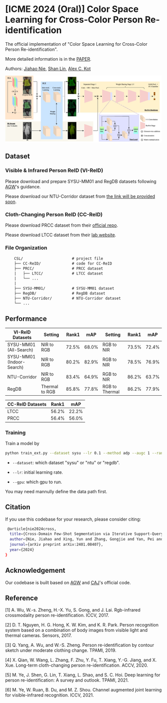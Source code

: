 # [ICME 2024 (Oral)] Color Space Learning for Cross-Color Person Re-identification

The official implementation of "Color Space Learning for Cross-Color Person Re-identification".

More detailed information is in the [PAPER]().

 Authors: [Jiahao Nie](https://scholar.google.com/citations?user=LGM10RQAAAAJ&hl=zh-CN&inst=8669986779262753491&oi=ao), [Shan Lin](https://scholar.google.com/citations?user=3MQDywkAAAAJ&hl=zh-CN&inst=8669986779262753491&oi=ao), [Alex C. Kot](https://scholar.google.com/citations?user=UGZXLxIAAAAJ&hl=zh-CN&inst=8669986779262753491&oi=ao)

<p align="middle">
    <img src="image/structure.jpg">
</p>

## Dataset
### Visible & Infrared Person ReID (VI-ReID)

Please download and prepare SYSU-MM01 and RegDB datasets following [AGW](https://github.com/mangye16/Cross-Modal-Re-ID-baseline/)'s guidance.

Please download our NTU-Corridor dataset from [the link will be provided soon]().

### Cloth-Changing Person ReID (CC-ReID)

Please download PRCC dataset from their [official repo](https://naiq.github.io/LTCC_Perosn_ReID.html).

Please download LTCC dataset from their [lab website](https://www.isee-ai.cn/~yangqize/clothing.html).

### File Organization
```
    CSL/                      # project file
    ├── CC-ReID/              # code for CC-ReID
    ├── PRCC/                 # PRCC dataset
    |   ├── LTCC/             # LTCC dataset
    |   └── ...                                         
    |    
    ├── SYSU-MM01/            # SYSU-MM01 dataset
    ├── RegDB/                # RegDB dataset
    ├── NTU-Corridor/         # NTU-Corridor dataset
    └── ...
```

## Performance

| VI-ReID Datasets          | Setting        | Rank1    | mAP      | Setting        | Rank1    |  mAP     |
| --------                  | --------       | -------- | -------- | --------       | -------- | -------- |
| SYSU-MM01 (All-Search)    | NIR to RGB     | 72.5%    | 68.0%    | RGB to NIR     | 73.5%    | 72.4%    |
| SYSU-MM01 (Indoor-Search) | NIR to RGB     | 80.2%    | 82.9%    | RGB to NIR     | 78.5%    | 76.9%    |
| NTU-Corridor              | NIR to RGB     | 83.4%    | 64.9%    | RGB to NIR     | 86.2%    | 63.7%    |
| RegDB                     | Thermal to RGB | 85.8%    | 77.8%    | RGB to Thermal | 86.2%    | 77.9%    |

| CC-ReID Datasets | Rank1    | mAP      |
| --------         | -------- | -------- |
| LTCC             | 56.2%    | 22.2%    |
| PRCC             | 56.4%    | 56.0%    |

### Training

Train a model by
```bash
python train_ext.py --dataset sysu --lr 0.1 --method adp --augc 1 --rande 0.5 --alpha 1 --square 1 --gamma 1 --gpu 1
```

  - `--dataset`: which dataset "sysu" or "ntu" or "regdb".

  - `--lr`: initial learning rate.
  
  - `--gpu`:  which gpu to run.

You may need mannully define the data path first.

## Citation
If you use this codebase for your research, please consider citing:
```bash
 @article{nie2024cross,
  title={Cross-Domain Few-Shot Segmentation via Iterative Support-Query Correspondence Mining},
  author={Nie, Jiahao and Xing, Yun and Zhang, Gongjie and Yan, Pei and Xiao, Aoran and Tan, Yap-Peng and Kot, Alex C and Lu, Shijian},
  journal={arXiv preprint arXiv:2401.08407},
  year={2024}
}
 ```


## Acknowledgement
Our codebase is built based on [AGW](https://github.com/mangye16/Cross-Modal-Re-ID-baseline/) and [CAJ](https://github.com/mangye16/Cross-Modal-Re-ID-baseline/tree/master/ICCV21_CAJ)'s official code.


## Reference

[1] A. Wu, W.-s. Zheng, H.-X. Yu, S. Gong, and J. Lai. Rgb-infrared crossmodality person re-identification. ICCV, 2017.

[2] D. T. Nguyen, H. G. Hong, K. W. Kim, and K. R. Park. Person recognition system based on a combination of body images from visible light and thermal cameras. Sensors, 2017.

[3] Q. Yang, A. Wu, and W.-S. Zheng. Person re-identification by contour sketch under moderate clothing change. TPAMI, 2019.

[4] X. Qian, W. Wang, L. Zhang, F. Zhu, Y. Fu, T. Xiang, Y.-G. Jiang, and X. Xue. Long-term cloth-changing person re-identification. ACCV, 2020.

[5] M. Ye, J. Shen, G. Lin, T. Xiang, L. Shao, and S. C. Hoi. Deep learning for person re-identification: A survey and outlook. TPAMI, 2021.

[6] M. Ye, W. Ruan, B. Du, and M. Z. Shou. Channel augmented joint learning for visible-infrared recognition. ICCV, 2021.